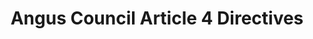 ---
schema: default
title: Angus Council Article 4 Directives
organization: Angus Council
notes: Areas where Permitted Development rights under classes 1,7 & 8 of Town Country Planning (General Permitted Development)(Scotland) Order 1992 have been revoked.
resources:

  - name: Angus Council Article 4 Directives WMS
  - url: http://data.angus.gov.uk/geoserver/inspire/inspire:pln_art4dir/wms?service=WMS&request=GetMap
  - format: WMS

  - name: Angus Council Article 4 Directives KML
  - url: http://data.angus.gov.uk/geoserver/inspire/wms/kml?layers=inspire:pln_art4dir&mode=download
  - format: KML

  - name: Angus Council Article 4 Directives GEOJSON
  - url: http://data.angus.gov.uk/geoserver/inspire/ows?service=WFS&version=1.0.0&request=GetFeature&typeName=inspire:pln_art4dir&outputFormat=application%2Fjson&srsName=EPSG:3857
  - format: GEOJSON

license: UK Open Government Licence (OGL)
category:

  - amenity value

  - article 4 directions

  - conservation

  - development

  - historic

  - planning


  - 

maintainer: Tim Wisniewski
maintainer_email: tim@timwis.com
---
